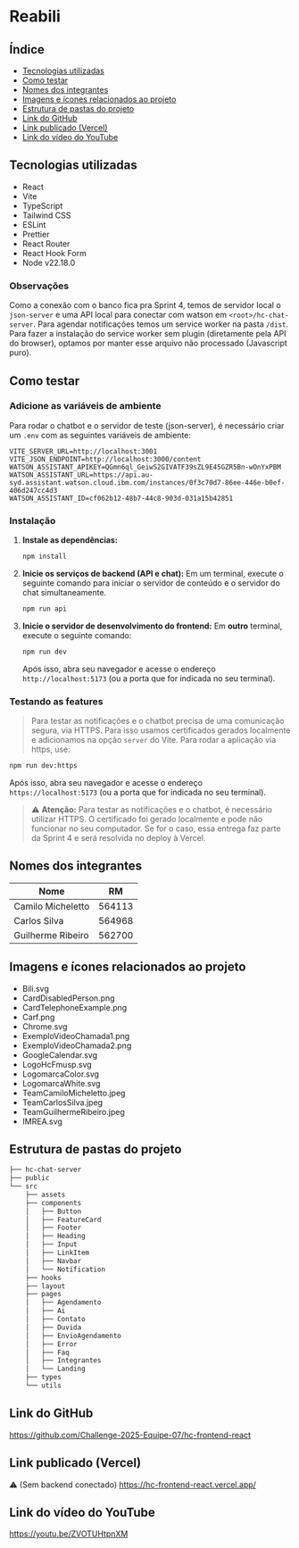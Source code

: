 # Reabili

## Índice

- [Tecnologias utilizadas](#tecnologias-utilizadas)
- [Como testar](#como-testar)
- [Nomes dos integrantes](#nomes-dos-integrantes)
- [Imagens e ícones relacionados ao projeto](#imagens-e-ícones-relacionados-ao-projeto)
- [Estrutura de pastas do projeto](#estrutura-de-pastas-do-projeto)
- [Link do GitHub](#link-do-github)
- [Link publicado (Vercel)](#link-publicado-vercel)
- [Link do vídeo do YouTube](#link-do-vídeo-do-youtube)

## Tecnologias utilizadas

- React
- Vite
- TypeScript
- Tailwind CSS
- ESLint
- Prettier
- React Router
- React Hook Form
- Node v22.18.0

### Observações

Como a conexão com o banco fica pra Sprint 4, temos de servidor local o `json-server` e uma API local para conectar com watson em `<root>/hc-chat-server`. Para agendar notificações temos um service worker na pasta `/dist`. Para fazer a instalação do service worker sem plugin (diretamente pela API do browser), optamos por manter esse arquivo não processado (Javascript puro).

## Como testar

### Adicione as variáveis de ambiente

Para rodar o chatbot e o servidor de teste (json-server), é necessário criar um `.env` com as seguintes variáveis de ambiente:

```.env
VITE_SERVER_URL=http://localhost:3001
VITE_JSON_ENDPOINT=http://localhost:3000/content
WATSON_ASSISTANT_APIKEY=QGmn6ql_GeiwS2GIVATF39sZL9E45GZR5Bn-wOnYxPBM
WATSON_ASSISTANT_URL=https://api.au-syd.assistant.watson.cloud.ibm.com/instances/0f3c70d7-86ee-446e-b0ef-406d247cc4d3
WATSON_ASSISTANT_ID=cf062b12-48b7-44c8-903d-031a15b42851
```

### Instalação

1. **Instale as dependências:**

   ```bash
   npm install
   ```

2. **Inicie os serviços de backend (API e chat):**
   Em um terminal, execute o seguinte comando para iniciar o servidor de conteúdo e o servidor do chat simultaneamente.

   ```bash
   npm run api
   ```

3. **Inicie o servidor de desenvolvimento do frontend:**
   Em **outro** terminal, execute o seguinte comando:

   ```bash
   npm run dev
   ```

   Após isso, abra seu navegador e acesse o endereço `http://localhost:5173` (ou a porta que for indicada no seu terminal).

### Testando as features

> Para testar as notificações e o chatbot precisa de uma comunicação segura, via HTTPS. Para isso usamos certificados gerados localmente e adicionamos na opção `server` do Vite. Para rodar a aplicação via https, use:

```bash
npm run dev:https
```

Após isso, abra seu navegador e acesse o endereço `https://localhost:5173` (ou a porta que for indicada no seu terminal).

> ⚠️ **Atenção:** Para testar as notificações e o chatbot, é necessário utilizar HTTPS. O certificado foi gerado localmente e pode não funcionar no seu computador. Se for o caso, essa entrega faz parte da Sprint 4 e será resolvida no deploy à Vercel.


## Nomes dos integrantes

| Nome | RM |
| --- | --- |
| Camilo Micheletto | 564113 |
| Carlos Silva | 564968 |
| Guilherme Ribeiro | 562700 |

## Imagens e ícones relacionados ao projeto

- Bili.svg
- CardDisabledPerson.png
- CardTelephoneExample.png
- Carf.png
- Chrome.svg
- ExemploVideoChamada1.png
- ExemploVideoChamada2.png
- GoogleCalendar.svg
- LogoHcFmusp.svg
- LogomarcaColor.svg
- LogomarcaWhite.svg
- TeamCamiloMicheletto.jpeg
- TeamCarlosSilva.jpeg
- TeamGuilhermeRibeiro.jpeg
- IMREA.svg

## Estrutura de pastas do projeto

```bash
├── hc-chat-server
├── public
└── src
    ├── assets
    ├── components
    │   ├── Button
    │   ├── FeatureCard
    │   ├── Footer
    │   ├── Heading
    │   ├── Input
    │   ├── LinkItem
    │   ├── Navbar
    │   └── Notification
    ├── hooks
    ├── layout
    ├── pages
    │   ├── Agendamento
    │   ├── Ai
    │   ├── Contato
    │   ├── Duvida
    │   ├── EnvioAgendamento
    │   ├── Error
    │   ├── Faq
    │   ├── Integrantes
    │   └── Landing
    ├── types
    └── utils
```

## Link do GitHub

https://github.com/Challenge-2025-Equipe-07/hc-frontend-react

## Link publicado (Vercel)

⚠️ (Sem backend conectado)
https://hc-frontend-react.vercel.app/

## Link do vídeo do YouTube

https://youtu.be/ZVOTUHtpnXM
